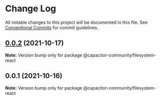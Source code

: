 # Change Log

All notable changes to this project will be documented in this file.
See [Conventional Commits](https://conventionalcommits.org) for commit guidelines.

## [0.0.2](https://github.com/capacitor-community/react-hooks/compare/@capacitor-community/filesystem-react@0.0.1...@capacitor-community/filesystem-react@0.0.2) (2021-10-17)

**Note:** Version bump only for package @capacitor-community/filesystem-react





## 0.0.1 (2021-10-16)

**Note:** Version bump only for package @capacitor-community/filesystem-react
